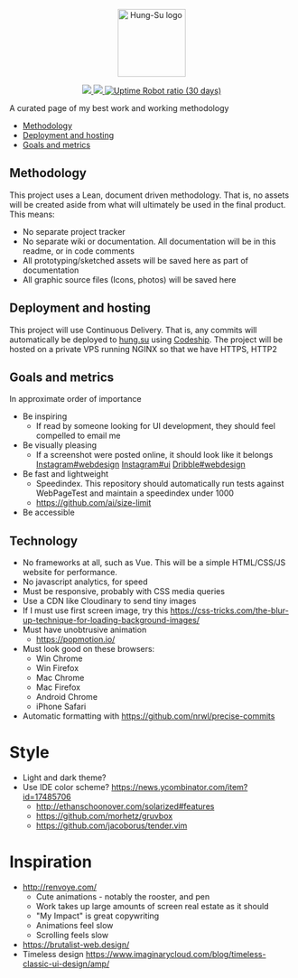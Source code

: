 <p align="center">
    <a href="http://hung.su/">
		<img src="https://raw.githubusercontent.com/hungsu/hung.su-2018/master/images/logo--black.png" alt="Hung-Su logo" title="Hung-Su" height="120" />
	</a>
</p>
<p align="center">
	<a href="https://app.codeship.com/projects/297107">
		<img src="https://app.codeship.com/projects/061b9b00-6499-0136-9075-32f9241b3bc4/status?branch=master">
	</a>
	<a href="https://twitter.com/HungSu">
		<img src="https://img.shields.io/twitter/follow/espadrine.svg?style=social&label=Follow">
	</a>
	<a href="https://app.codeship.com/projects/297107">
		<img alt="Uptime Robot ratio (30 days)" src="https://img.shields.io/uptimerobot/ratio/m780675982-18212a6f5dfd729a0884579a.svg">
	</a>
</p>
A curated page of my best work and working methodology

* [Methodology](#methodology)
* [Deployment and hosting](#deployment-and-hosting)
* [Goals and metrics](#Goals-and-metrics)

## Methodology

This project uses a Lean, document driven methodology. That is, no assets will be created aside from what will ultimately be used in the final product. This means:

* No separate project tracker
* No separate wiki or documentation. All documentation will be in this readme, or in code comments
* All prototyping/sketched assets will be saved here as part of documentation
* All graphic source files (Icons, photos) will be saved here

## Deployment and hosting
This project will use Continuous Delivery. That is, any commits will automatically be deployed to [hung.su](http://hung.su) using [Codeship](https://app.codeship.com/hungsu). The project will be hosted on a private VPS running NGINX so that we have HTTPS, HTTP2

## Goals and metrics
In approximate order of importance
* Be inspiring
	* If read by someone looking for UI development, they should feel compelled to email me
* Be visually pleasing
	* If a screenshot were posted online, it should look like it belongs [Instagram#webdesign](https://www.instagram.com/explore/tags/webdesign/) [Instagram#ui](https://www.instagram.com/explore/tags/ui/) [Dribble#webdesign](https://dribbble.com/shots/popular/web-design)
* Be fast and lightweight
	* Speedindex. This repository should automatically run tests against WebPageTest and maintain a speedindex under 1000
	* https://github.com/ai/size-limit
* Be accessible

## Technology

* No frameworks at all, such as Vue. This will be a simple HTML/CSS/JS website for performance.
* No javascript analytics, for speed
* Must be responsive, probably with CSS media queries
* Use a CDN like Cloudinary to send tiny images
* If I must use first screen image, try this https://css-tricks.com/the-blur-up-technique-for-loading-background-images/
* Must have unobtrusive animation
	* https://popmotion.io/
* Must look good on these browsers:
	* Win Chrome
	* Win Firefox
	* Mac Chrome
	* Mac Firefox
	* Android Chrome
	* iPhone Safari
* Automatic formatting with https://github.com/nrwl/precise-commits

# Style
* Light and dark theme?
* Use IDE color scheme? https://news.ycombinator.com/item?id=17485706
	* http://ethanschoonover.com/solarized#features
	* https://github.com/morhetz/gruvbox
	* https://github.com/jacoborus/tender.vim

# Inspiration
* http://renvoye.com/
	+ Cute animations - notably the rooster, and pen
	+ Work takes up large amounts of screen real estate as it should
	+ "My Impact" is great copywriting
	- Animations feel slow
	- Scrolling feels slow
* https://brutalist-web.design/
* Timeless design https://www.imaginarycloud.com/blog/timeless-classic-ui-design/amp/

